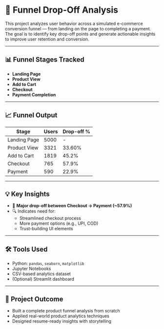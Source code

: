 # 🧪 Funnel Drop-Off Analysis

This project analyzes user behavior across a simulated e-commerce conversion funnel — from landing on the page to completing a payment. The goal is to identify key drop-off points and generate actionable insights to improve user retention and conversion.

---

## 📊 Funnel Stages Tracked

- **Landing Page**
- **Product View**
- **Add to Cart**
- **Checkout**
- **Payment Completion**

---


## 📈 Funnel Output

| Stage         | Users  | Drop-off % | 
|---------------|------- |------------|
| Landing Page  | 5000   | -          |
| Product View  | 3321   | 33.60%     |
| Add to Cart   | 1819   | 45.2%      |
| Checkout      | 765    | 57.9%      |
| Payment       | 590    | 22.9%      |

---

## 💡 Key Insights

- 🔻 **Major drop-off between Checkout → Payment (~57.9%)**
- 🔍 Indicates need for:
  - Streamlined checkout process
  - More payment options (e.g., UPI, COD)
  - Trust-building UI elements

---

## 🛠️ Tools Used

- Python: `pandas`, `seaborn`, `matplotlib`
- Jupyter Notebooks
- CSV-based analytics dataset
- (Optional) Streamlit dashboard

---

## 📄 Project Outcome

- Built a complete product funnel analysis from scratch
- Applied real-world product analytics techniques
- Designed resume-ready insights with storytelling
